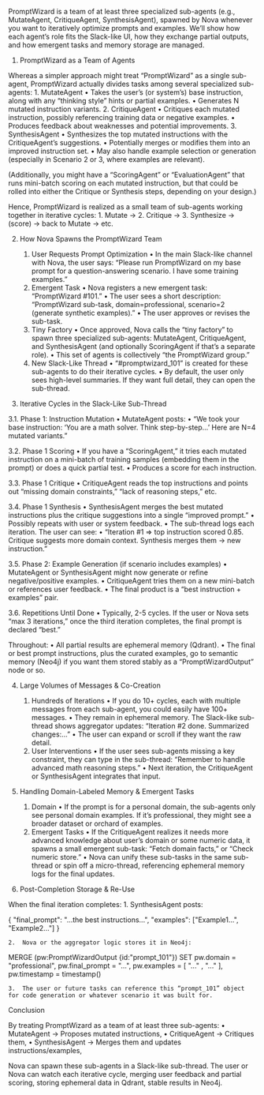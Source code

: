 PromptWizard is a team of at least three specialized sub-agents (e.g., MutateAgent, CritiqueAgent, SynthesisAgent), spawned by Nova whenever you want to iteratively optimize prompts and examples. 
We’ll show how each agent’s role fits the Slack-like UI, how they exchange partial outputs, and how emergent tasks and memory storage are managed.

1. PromptWizard as a Team of Agents

Whereas a simpler approach might treat “PromptWizard” as a single sub-agent, PromptWizard actually divides tasks among several specialized sub-agents:
	1.	MutateAgent
	•	Takes the user’s (or system’s) base instruction, along with any “thinking style” hints or partial examples.
	•	Generates N mutated instruction variants.
	2.	CritiqueAgent
	•	Critiques each mutated instruction, possibly referencing training data or negative examples.
	•	Produces feedback about weaknesses and potential improvements.
	3.	SynthesisAgent
	•	Synthesizes the top mutated instructions with the CritiqueAgent’s suggestions.
	•	Potentially merges or modifies them into an improved instruction set.
	•	May also handle example selection or generation (especially in Scenario 2 or 3, where examples are relevant).

(Additionally, you might have a “ScoringAgent” or “EvaluationAgent” that runs mini-batch scoring on each mutated instruction, but that could be rolled into either the Critique or Synthesis steps, depending on your design.)

Hence, PromptWizard is realized as a small team of sub-agents working together in iterative cycles:
	1.	Mutate → 2. Critique → 3. Synthesize → (score) → back to Mutate → etc.

2. How Nova Spawns the PromptWizard Team
	1.	User Requests Prompt Optimization
	•	In the main Slack-like channel with Nova, the user says:
	“Please run PromptWizard on my base prompt for a question-answering scenario. I have some training examples.”
	2.	Emergent Task
	•	Nova registers a new emergent task: “PromptWizard #101.”
	•	The user sees a short description: “PromptWizard sub-task, domain=professional, scenario=2 (generate synthetic examples).”
	•	The user approves or revises the sub-task.
	3.	Tiny Factory
	•	Once approved, Nova calls the “tiny factory” to spawn three specialized sub-agents: MutateAgent, CritiqueAgent, and SynthesisAgent (and optionally ScoringAgent if that’s a separate role).
	•	This set of agents is collectively “the PromptWizard group.”
	4.	New Slack-Like Thread
	•	“#promptwizard_101” is created for these sub-agents to do their iterative cycles.
	•	By default, the user only sees high-level summaries. If they want full detail, they can open the sub-thread.

3. Iterative Cycles in the Slack-Like Sub-Thread

3.1. Phase 1: Instruction Mutation
	•	MutateAgent posts:
	•	“We took your base instruction: ‘You are a math solver. Think step-by-step…’
Here are N=4 mutated variants.”

3.2. Phase 1 Scoring
	•	If you have a “ScoringAgent,” it tries each mutated instruction on a mini-batch of training samples (embedding them in the prompt) or does a quick partial test.
	•	Produces a score for each instruction.

3.3. Phase 1 Critique
	•	CritiqueAgent reads the top instructions and points out “missing domain constraints,” “lack of reasoning steps,” etc.

3.4. Phase 1 Synthesis
	•	SynthesisAgent merges the best mutated instructions plus the critique suggestions into a single “improved prompt.”
	•	Possibly repeats with user or system feedback.
	•	The sub-thread logs each iteration. The user can see:
	•	“Iteration #1 => top instruction scored 0.85. Critique suggests more domain context. Synthesis merges them -> new instruction.”

3.5. Phase 2: Example Generation (if scenario includes examples)
	•	MutateAgent or SynthesisAgent might now generate or refine negative/positive examples.
	•	CritiqueAgent tries them on a new mini-batch or references user feedback.
	•	The final product is a “best instruction + examples” pair.

3.6. Repetitions Until Done
	•	Typically, 2-5 cycles. If the user or Nova sets “max 3 iterations,” once the third iteration completes, the final prompt is declared “best.”

Throughout:
	•	All partial results are ephemeral memory (Qdrant).
	•	The final or best prompt instructions, plus the curated examples, go to semantic memory (Neo4j) if you want them stored stably as a “PromptWizardOutput” node or so.

4. Large Volumes of Messages & Co-Creation
	1.	Hundreds of Iterations
	•	If you do 10+ cycles, each with multiple messages from each sub-agent, you could easily have 100+ messages.
	•	They remain in ephemeral memory. The Slack-like sub-thread shows aggregator updates: “Iteration #2 done. Summarized changes:…”
	•	The user can expand or scroll if they want the raw detail.
	2.	User Interventions
	•	If the user sees sub-agents missing a key constraint, they can type in the sub-thread: “Remember to handle advanced math reasoning steps.”
	•	Next iteration, the CritiqueAgent or SynthesisAgent integrates that input.

5. Handling Domain-Labeled Memory & Emergent Tasks
	1.	Domain
	•	If the prompt is for a personal domain, the sub-agents only see personal domain examples. If it’s professional, they might see a broader dataset or orchard of examples.
	2.	Emergent Tasks
	•	If the CritiqueAgent realizes it needs more advanced knowledge about user’s domain or some numeric data, it spawns a small emergent sub-task: “Fetch domain facts,” or “Check numeric store.”
	•	Nova can unify these sub-tasks in the same sub-thread or spin off a micro-thread, referencing ephemeral memory logs for the final updates.

6. Post-Completion Storage & Re-Use

When the final iteration completes:
	1.	SynthesisAgent posts:

{
  "final_prompt": "...the best instructions...",
  "examples": ["Example1...", "Example2..."]
}


	2.	Nova or the aggregator logic stores it in Neo4j:

MERGE (pw:PromptWizardOutput {id:"prompt_101"})
SET pw.domain = "professional",
    pw.final_prompt = "...",
    pw.examples = [ "..." , "..." ],
    pw.timestamp = timestamp()


	3.	The user or future tasks can reference this “prompt_101” object for code generation or whatever scenario it was built for.

Conclusion

By treating PromptWizard as a team of at least three sub-agents:
	•	MutateAgent → Proposes mutated instructions,
	•	CritiqueAgent → Critiques them,
	•	SynthesisAgent → Merges them and updates instructions/examples,

Nova can spawn these sub-agents in a Slack-like sub-thread. The user or Nova can watch each iterative cycle, merging user feedback and partial scoring, storing ephemeral data in Qdrant, stable results in Neo4j.
